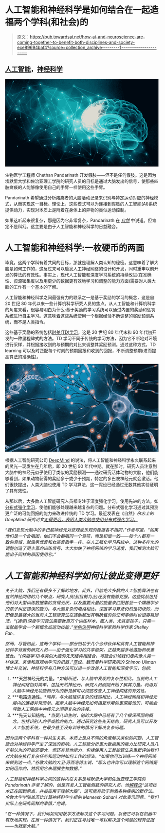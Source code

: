 # 人工智能和神经科学是如何结合在一起造福两个学科(和社会)的

> 原文：<https://pub.towardsai.net/how-ai-and-neuroscience-are-coming-together-to-benefit-both-disciplines-and-society-ece89694baf4?source=collection_archive---------1----------------------->

## [人工智能](https://towardsai.net/p/category/artificial-intelligence)，[神经科学](https://towardsai.net/p/category/neuroscience)

![](img/70c0f42630fbbd1cdef771411023197d.png)

生物医学工程师 Chethan Pandarinath 开发假肢——但不是任何假肢。这是因为埃默里大学和佐治亚理工学院的研究人员的目标是通过大脑发出的信号，使那些四肢瘫痪的人能够像使用自己的手臂一样使用这些手臂。

Pandarinath 希望通过分析瘫痪者的大脑活动记录来识别与特定运动对应的神经模式，从而实现这一目标。理论上，这些模式可以为连接到假肢的人工智能(AI)系统提供动力，实现对本质上是附着在身体上的异物的类似运动控制。

如果这听起来很复杂，那是因为它非常复杂，Pandarinath 在 [*自然*](https://www.nature.com/articles/d41586-019-02212-4) 中说道。但肯定不是科幻。这主要是由于人工智能和神经科学的日益融合。

# 人工智能和神经科学:一枚硬币的两面

毕竟，这两个学科有着共同的目标，那就是理解人类认知的秘密。这意味着了解大脑是如何工作的，这反过来可以启发人工神经网络的设计和开发，同时重申以前开发的算法的有效性。事实上，现代人工智能和深度学习系统的持续改进(在准确性、资源密集度以及用更少的数据更有效地学习和调整的能力方面)需要对人类大脑的工作有一个基本的了解。

人工智能和神经科学之间最强有力的联系之一是基于奖励的学习的概念，这是自 20 世纪 80 年代以来一些计算机科学研究人员的焦点。从人工智能和计算机科学的角度来看，很容易明白为什么:基于奖励的学习系统可以通过内置的奖励和惩罚系统进行自主学习。这意味着这些系统使用一个根据经验不断调整的[奖励预测](https://www.analyticsinsight.net/ai-neuroscience-can-help-progress/)系统，而不是人类指令。

这些基于奖励的系统包括[时差(TD)学习](https://en.wikipedia.org/wiki/Temporal_difference_learning)，这是 20 世纪 80 年代末和 90 年代初开发的一种里程碑式的方法。TD 学习不同于传统的学习方法，因为它不断地对环境进行采样，并根据接收到的与预期的对比来调整其奖励预测。通过这种方式，TD learning 可以及时匹配每个时刻的预期回报和收到的回报，不断调整预期(进而提高算法的准确性)。

![](img/967d3c6e7fd2b88bfd406ed69525ccc5.png)

根据人工智能研究公司 [DeepMind](https://www.deepmind.com/blog/article/Dopamine-and-temporal-difference-learning-A-fruitful-relationship-between-neuroscience-and-AI) 的说法，将人工智能和神经科学永久联系起来的灵光一现发生在几年后，即 20 世纪 90 年代中期。就在那时，研究人员注意到大脑中的神经元似乎使用了类似的奖励预测——通过研究活体动物的大脑，他们能够看到，如果动物获得的奖励多于或少于预期，特定的多巴胺神经元就会激活。他们很快提出，人类大脑也使用 TD 学习算法，这一假设已经通过无数其他实验证明了其有效性。

从那以后，大多数人工智能研究人员都专注于深度强化学习，使用先进的方法，如[分布式强化学习](https://www.nature.com/articles/s41586-019-1924-6)，使他们能够处理越来越复杂的问题。分布式强化学习通过其预测更广泛的可能回报的能力来改进传统的 TD 学习。最近发表在《自然》*杂志上的 DeepMind 研究论文[走得更远，表明人类大脑也使用分布式强化学习。](https://www.nature.com/articles/s41586-019-1924-6.epdf?shared_access_token=3Bcr-ZWATXBxuAME25rI7tRgN0jAjWel9jnR3ZoTv0OgnvLoVhK46-VND2gsGkjz89fNskUJsDZNDD1PQ0vP4GRakb69mL9k_JklOh9EofWr26Xzkg5xKBwi24XiemaDtez3u5DhPPuVfqxLmAcCIw%3D%3D)*

*“我们发现大脑中的多巴胺神经元对悲观或乐观的程度各不相同，”作者写道。“如果他们是一个合唱团，他们不会都唱同一个音符，而是和谐一致——每个人都有一致的音域，就像男低音和女高音歌手一样。在人工强化学习系统中，这种多样化的调整创造了更丰富的训练信号，大大加快了神经网络的学习速度，我们推测大脑可能出于同样的原因使用它。”*

# *人工智能和神经科学如何让彼此变得更好*

*关于大脑，我们还有很多不了解的地方。此外，目前绝大多数的人工智能算法也有自然神经网络的几个缺点，研究人员(到目前为止)还没有能够克服。这些挑战包括他们对大型训练数据集的贪得无厌，以及需要大量的能量来匹配甚至一个蹒跚学步的孩子纠正错误的能力。与大脑复杂的电路相比，深度学习算法仍然是初级的，而即使是最强大的当前人工智能算法在遇到超出其明确目的的任何事情时也很容易崩溃。“(通常)深度学习算法需要数百万个训练样本，而人类，尤其是孩子，只需一击就能学会一个新概念或运动技能，”[举例说明](https://singularityhub.com/2019/02/19/giving-neural-nets-an-innate-brain-like-structure-could-bolster-deep-learning/)神经科学家和科学作家 Shelley Fan。*

*然而，尽管如此，这两个学科——部分归功于几个合作伙伴和具有人工智能和神经科学背景的研究人员——由于强化学习的共享框架，正越来越多地激励和改善彼此。“(深度学习)与类似大脑的先天结构相结合，可能会引领我们走向像人类一样快速、灵活和直观地学习的机器，”[范](https://singularityhub.com/2019/02/19/giving-neural-nets-an-innate-brain-like-structure-could-bolster-deep-learning/)说。魏茨曼科学研究所的 Shimon Ullman 博士补充说，神经科学有几种方法可以进一步改善人工智能和深度学习，包括:*

1.  ***天然神经元的力量。**如前所述，与人脑中发现的复杂性相比，当前的人工神经网络相对简单，包括天然神经元，研究人员刚刚开始了解其力量。利用对人脑中神经元功能和行为的新见解可以彻底改变人工神经网络的有效性。*
2.  ***电路连通性。**同样，与大脑错综复杂的线路相比，人工神经网络和神经元层内的连接非常简单。揭示人脑中神经元如何相互作用的更深层知识，可能会导致人工网络中神经元之间更复杂的连接。*
3.  ***先天认知结构。**当婴儿出生时，他的大脑中已经有了几个根深蒂固的概念，包括识别人的手或脸的能力。通过研究这些先天结构，研究人员可以开发人工智能系统，在最少甚至没有训练的情况下解决复杂问题。*

*因为这两个学科有一种共生关系，本质上是从不同的角度解决类似的问题，人工智能也对神经科学产生了深远的影响。人工智能分析更大数据集的能力比研究人员几年前认为的可能还要大，但还有其他能力，包括使用人工智能算法来重新评估我们对大脑在执行复杂任务和运动时如何工作的想法。“如果你可以训练一个神经网络来做到这一点，”谷歌大脑的大卫·苏西洛博士说，“那么也许你可以理解这个网络是如何运作的，然后用它来理解生物数据。”*

*人工智能和神经科学之间的这种内在关系是埃默里大学和佐治亚理工学院的 Pandarinath 非常了解的，他是开发人工智能假肢的研究人员。他[解释说](https://www.nature.com/articles/d41586-019-02212-4)“这项技术正在回到原点，并被应用于理解大脑”，这可能有助于刺激各种疾病的新疗法。伦敦大学学院盖茨比计算神经科学小组的 Maneesh Sahani 对此表示同意。“我们实际上在研究同样的事情，”他说。*

*“在一种情况下，我们问如何用数学方法解决这个学习问题，以便它可以在机器中有效地实现。在另一种情况下，我们正在寻找唯一可以解决这个问题的现有证据——也就是大脑。”*